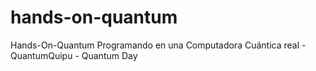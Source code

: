# hands-on-quantum
Hands-On-Quantum Programando en una Computadora Cuántica real - QuantumQuipu - Quantum Day
